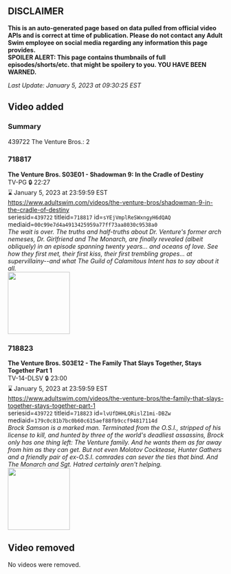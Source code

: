 ## DISCLAIMER
**This is an auto-generated page based on data pulled from official video APIs and is correct at time of publication. Please do not contact any Adult Swim employee on social media regarding any information this page provides.**  
**SPOILER ALERT: This page contains thumbnails of full episodes/shorts/etc. that might be spoilery to you. YOU HAVE BEEN WARNED.**  

_Last Update: January 5, 2023 at 09:30:25 EST_
## Video added
### Summary
439722 The Venture Bros.: 2  
### 718817
**The Venture Bros. S03E01 - Shadowman 9: In the Cradle of Destiny**  
TV-PG 🔒 22:27  
⌛ January 5, 2023 at 23:59:59 EST  
https://www.adultswim.com/videos/the-venture-bros/shadowman-9-in-the-cradle-of-destiny  
seriesid=`439722` titleid=`718817` id=`sYEjVmplReSWxngyH6dQAQ` mediaid=`00c99e7d4a4913425959a77ff73aa8030c9538a0`  
_The wait is over. The truths and half-truths about Dr. Venture's former arch nemeses, Dr. Girlfriend and The Monarch, are finally revealed (albeit obliquely) in an episode spanning twenty years... and oceans of love. See how they first met, their first kiss, their first trembling gropes... at supervillainy--and what The Guild of Calamitous Intent has to say about it all._  
<a href="https://media.cdn.adultswim.com/uploads/20210106/thumbnails/2_21161359371-venture_132_dst_cid-UM62.jpg"><img src="https://media.cdn.adultswim.com/uploads/20210106/thumbnails/2_21161359371-venture_132_dst_cid-UM62.jpg" height="144px" /></a>
### 718823
**The Venture Bros. S03E12 - The Family That Slays Together, Stays Together Part 1**  
TV-14-DLSV 🔒 23:00  
⌛ January 5, 2023 at 23:59:59 EST  
https://www.adultswim.com/videos/the-venture-bros/the-family-that-slays-together-stays-together-part-1  
seriesid=`439722` titleid=`718823` id=`lvUfDHHLQRislZ1mi-DBZw` mediaid=`179c0c81b7bc0b60c615aef88fb9ccf94817114d`  
_Brock Samson is a marked man. Terminated from the O.S.I., stripped of his license to kill, and hunted by three of the world's deadliest assassins, Brock only has one thing left:  The Venture family.  And he wants them as far away from him as they can get. But not even Molotov Cocktease, Hunter Gathers and a friendly pair of ex-O.S.I. comrades can sever the ties that bind. And The Monarch and Sgt. Hatred certainly aren't helping._  
<a href="https://media.cdn.adultswim.com/uploads/20210106/thumbnails/2_2116149483-venture_138_bim_V60N.jpg"><img src="https://media.cdn.adultswim.com/uploads/20210106/thumbnails/2_2116149483-venture_138_bim_V60N.jpg" height="144px" /></a>
## Video removed
No videos were removed.  
